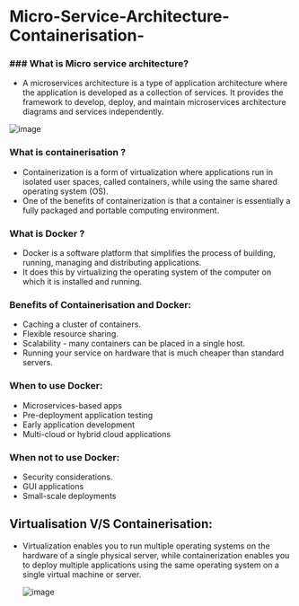 # Micro-Service-Architecture-Containerisation-


### ### What is Micro service architecture?
- A microservices architecture is a type of application architecture where the application is developed as a collection of services. It provides the framework to develop, deploy, and maintain microservices architecture diagrams and services independently.

![image](https://user-images.githubusercontent.com/110182832/189628948-def60139-577c-4c94-99bf-acf6b25f305f.png)

### What is containerisation ?
- Containerization is a form of virtualization where applications run in isolated user spaces, called containers, while using the same shared operating system (OS). 
- One of the benefits of containerization is that a container is essentially a fully packaged and portable computing environment.

### What is Docker ?
- Docker is a software platform that simplifies the process of building, running, managing and distributing applications.
- It does this by virtualizing the operating system of the computer on which it is installed and running.


### Benefits of Containerisation and Docker:
- Caching a cluster of containers.
- Flexible resource sharing.
- Scalability - many containers can be placed in a single host.
- Running your service on hardware that is much cheaper than standard servers.

### When to use Docker:
- Microservices-based apps
- Pre-deployment application testing
- Early application development
- Multi-cloud or hybrid cloud applications

### When not to use Docker:
- Security considerations.
- GUI applications
- Small-scale deployments



## Virtualisation V/S Containerisation:
- Virtualization enables you to run multiple operating systems on the hardware of a single physical server, 
   while containerization enables you to deploy multiple applications using the same operating system on a single virtual machine or server.
   
   ![image](https://user-images.githubusercontent.com/110182832/189630397-f4e6151b-fc83-4b72-97cc-8653de9aabea.png)
